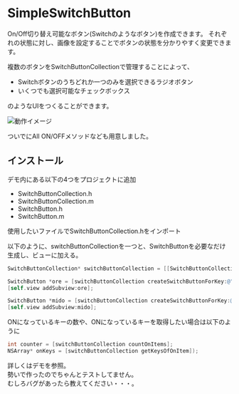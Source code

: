 SimpleSwitchButton
==================

On/Off切り替え可能なボタン(Switchのようなボタン)を作成できます。
それぞれの状態に対し、画像を設定することでボタンの状態を分かりやすく変更できます。

複数のボタンをSwitchButtonCollectionで管理することによって、
* Switchボタンのうちどれか一つのみを選択できるラジオボタン
* いくつでも選択可能なチェックボックス

のようなUIをつくることができます。

![動作イメージ](https://github.com/matsu-chara/SimpleSwitchButton/SimpleSwitchButton/images/capture.png)

ついでにAll ON/OFFメソッドなども用意しました。


## インストール

デモ内にある以下の4つをプロジェクトに追加

* SwitchButtonCollection.h
* SwitchButtonCollection.m
* SwitchButton.h
* SwitchButton.m

使用したいファイルでSwitchButtonCollection.hをインポート

以下のように、switchButtonCollectionを一つと、SwitchButtonを必要なだけ生成し、ビューに加える。

```objective-c
SwitchButtonCollection* switchButtonCollection = [[SwitchButtonCollection alloc] initWithSwitchButtonMode:asCheckBox];

SwitchButton *ore = [switchButtonCollection createSwitchButtonForKey:@"ore" ButtonFrame:CGRectMake(0, 50, 100, 100) OnImageName:@"ore_on.png" OffImageName:@"ore_off.png"];
[self.view addSubview:ore];

SwitchButton *mido = [switchButtonCollection createSwitchButtonForKey:@"mido" ButtonFrame:CGRectMake(100, 50, 100, 100) OnImageName:@"mido_on.png" OffImageName:@"mido_off.png"];
[self.view addSubview:mido];

```

ONになっているキーの数や、ONになっているキーを取得したい場合は以下のように

```objective-c
int counter = [switchButtonCollection countOnItems];
NSArray* onKeys = [switchButtonCollection getKeysOfOnItem]);
```



詳しくはデモを参照。  
勢いで作ったのでちゃんとテストしてません。  
むしろバグがあったら教えてください・・・。
